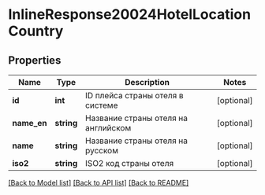 # InlineResponse20024HotelLocationCountry

## Properties
Name | Type | Description | Notes
------------ | ------------- | ------------- | -------------
**id** | **int** | ID плейса страны отеля в системе | [optional] 
**name_en** | **string** | Название страны отеля на английском | [optional] 
**name** | **string** | Название страны отеля на русском | [optional] 
**iso2** | **string** | ISO2 код страны отеля | [optional] 

[[Back to Model list]](../../README.md#documentation-for-models) [[Back to API list]](../../README.md#documentation-for-api-endpoints) [[Back to README]](../../README.md)

